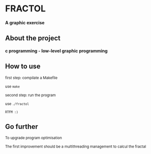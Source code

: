 # FRACTOL
#### A graphic exercise

## About the project
#### c programming - low-level graphic programming

## How to use
<sub>first step: compilate a Makefile</sub>

<sub>use ```make```</sub>

<sub>second step: run the program</sub>

<sub>use ```./fractol``` </sub>

<sub>```RTFM :)``` </sub>

## Go further
<sub>To upgrade program optimisation</sub>

<sub>The first improvement should be a multithreading management to calcul the fractal</sub>
